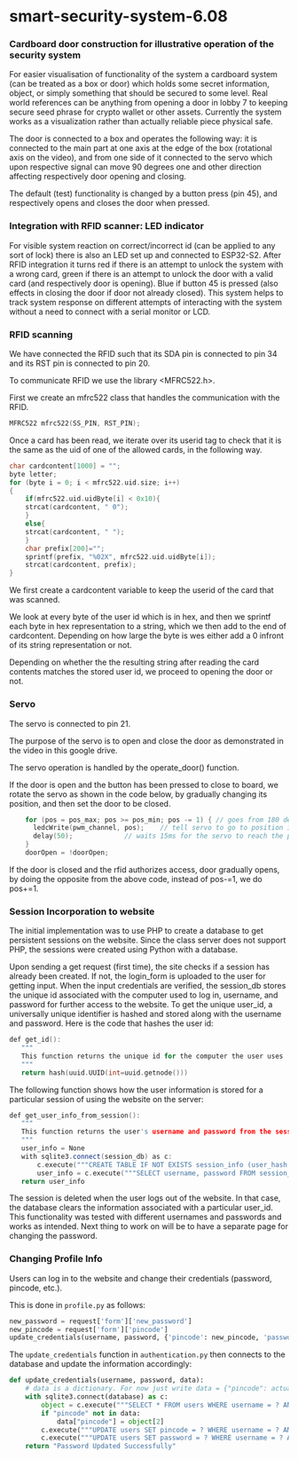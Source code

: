 # smart-security-system-6.08

### Cardboard door construction for illustrative operation of the security system

For easier visualisation of functionality of the system a cardboard system (can be treated as a box or door) which holds some secret information, object, or simply something that should be secured to some level. Real world references can be anything from opening a door in lobby 7 to keeping secure seed phrase for crypto wallet or other assets. Currently the system works as a visualization rather than actually reliable piece physical safe.

The door is connected to a box and operates the following way: it is connected to the main part at one axis at the edge of the box (rotational axis on the video), and from one side of it connected to the servo which upon respective signal can move 90 degrees one and other direction affecting respectively door opening and closing.

The default (test) functionality is changed by a button press (pin 45), and respectively opens and closes the door when pressed.

### Integration with RFID scanner: LED indicator

For visible system reaction on correct/incorrect id (can be applied to any sort of lock) there is also an LED set up and connected to ESP32-S2. After RFID integration it turns red if there is an attempt to unlock the system with a wrong card, green if there is an attempt to unlock the door with a valid card (and respectively door is opening). Blue if button 45 is pressed (also effects in closing the door if door not already closed). This system helps to track system response on different attempts of interacting with the system without a need to connect with a serial monitor or LCD. 

### RFID scanning
We have connected the RFID such that its SDA pin is connected to pin 34 and its RST pin is connected to pin 20.

To communicate RFID we use the library <MFRC522.h>.

First we create an mfrc522 class that handles the communication with the RFID.

```cpp
MFRC522 mfrc522(SS_PIN, RST_PIN);
```
Once a card has been read, we iterate over its userid tag to check that it is the same as the uid of one of the allowed cards, in the following way.

```cpp
char cardcontent[1000] = "";
byte letter;
for (byte i = 0; i < mfrc522.uid.size; i++) 
{
    if(mfrc522.uid.uidByte[i] < 0x10){
    strcat(cardcontent, " 0");
    }
    else{
    strcat(cardcontent, " ");
    }
    char prefix[200]="";
    sprintf(prefix, "%02X", mfrc522.uid.uidByte[i]);
    strcat(cardcontent, prefix);
}
```
We first create a cardcontent variable to keep the userid of the card that was scanned.

We look at every byte of the user id which is in hex, and then we sprintf each byte in hex representation to a string, which we then add to the end of cardcontent. Depending on how large the byte is wes either add a 0 infront of its string representation or not.

Depending on whether the the resulting string after reading the card contents matches the stored user id, we proceed to opening the door or not.


### Servo

The servo is connected to pin 21.

The purpose of the servo is to open and close the door as demonstrated in the video in this google drive.

The servo operation is handled by the operate_door() function.

If the door is open and the button has been pressed to close to board, we rotate the servo as shown in the code below, by gradually changing its position, and then set the door to be closed.

```cpp
    for (pos = pos_max; pos >= pos_min; pos -= 1) { // goes from 180 degrees to 0 degrees
      ledcWrite(pwm_channel, pos);    // tell servo to go to position in variable 'pos'
      delay(50);             // waits 15ms for the servo to reach the position
    }
    doorOpen = !doorOpen;
```

If the door is closed and the rfid authorizes access, door gradually opens, by doing the opposite from the above code, instead of pos-=1, we do pos+=1.

### Session Incorporation to website

The initial implementation was to use PHP to create a database to get persistent sessions on the website. Since the class server does not support PHP, the sessions were created using Python with a database. 

Upon sending a get request (first time), the site checks if a session has already been created. If not, the login_form is uploaded to the user for getting input. When the input credentials are verified, the session_db stores the unique id associated with the computer used to log in, username, and password for further access to the website. To get the unique user_id, a universally unique identifier is hashed and stored along with the username and password. Here is the code that hashes the user id:

```cpp
def get_id():
   """
   This function returns the unique id for the computer the user uses
   """
   return hash(uuid.UUID(int=uuid.getnode()))
```

The following function shows how the user information is stored for a particular session of using the website on the server:

```cpp
def get_user_info_from_session():
   """
   This function returns the user's username and password from the session database
   """
   user_info = None
   with sqlite3.connect(session_db) as c:
       c.execute("""CREATE TABLE IF NOT EXISTS session_info (user_hash real, username text, password text);""")
       user_info = c.execute("""SELECT username, password FROM session_info WHERE user_hash = ?;""", (user_hash,)).fetchone()
   return user_info
 ```


The session is deleted when the user logs out of the website. In that case, the database clears the information associated with a particular user_id. This functionality was tested with different usernames and passwords and works as intended. Next thing to work on will be to have a separate page for changing the password.


### Changing Profile Info

Users can log in to the website and change their credentials (password, pincode, etc.).

This is done in `profile.py` as follows:

```python
new_password = request['form']['new_password']
new_pincode = request['form']['pincode']
update_credentials(username, password, {'pincode': new_pincode, 'password': new_password})
```

The `update_credentials` function in `authentication.py` then connects to the database and update the information accordingly:

```python
def update_credentials(username, password, data):
    # data is a dictionary. For now just write data = {"pincode": actual_pincode_value}
    with sqlite3.connect(database) as c:
        object = c.execute("""SELECT * FROM users WHERE username = ? AND password = ?""", (username, password)).fetchone()
        if "pincode" not in data:
            data["pincode"] = object[2]
        c.execute("""UPDATE users SET pincode = ? WHERE username = ? AND password = ?""", (data['pincode'], username, password)).fetchone()
        c.execute("""UPDATE users SET password = ? WHERE username = ? AND password = ?""", (data['password'], username, password)).fetchone()
    return "Password Updated Successfully"
```
